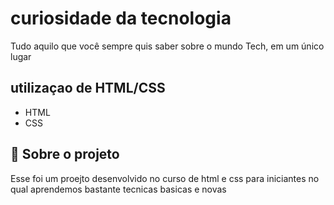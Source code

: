 
# curiosidade da tecnologia

Tudo aquilo que você sempre quis saber sobre o mundo Tech, em um único lugar




## utilizaçao de HTML/CSS

 - HTML
 - CSS


## 🚀 Sobre o projeto
Esse foi um proejto desenvolvido no curso de html e css para iniciantes no qual aprendemos bastante tecnicas basicas e novas 

